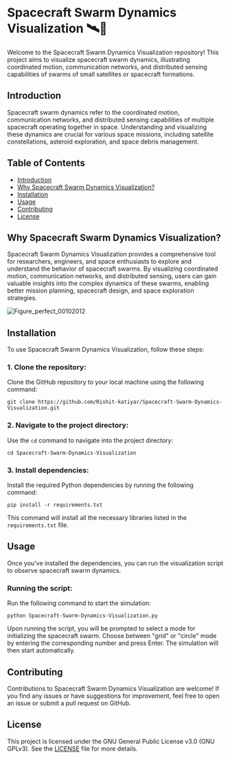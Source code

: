 



















# Spacecraft Swarm Dynamics Visualization 🛰️🌌

Welcome to the Spacecraft Swarm Dynamics Visualization repository! This project aims to visualize spacecraft swarm dynamics, illustrating coordinated motion, communication networks, and distributed sensing capabilities of swarms of small satellites or spacecraft formations.

## Introduction
Spacecraft swarm dynamics refer to the coordinated motion, communication networks, and distributed sensing capabilities of multiple spacecraft operating together in space. Understanding and visualizing these dynamics are crucial for various space missions, including satellite constellations, asteroid exploration, and space debris management.

## Table of Contents
- [Introduction](#introduction)
- [Why Spacecraft Swarm Dynamics Visualization?](#why-spacecraft-swarm-dynamics-visualization)
- [Installation](#installation)
- [Usage](#usage)
- [Contributing](#contributing)
- [License](#license)

## Why Spacecraft Swarm Dynamics Visualization?
Spacecraft Swarm Dynamics Visualization provides a comprehensive tool for researchers, engineers, and space enthusiasts to explore and understand the behavior of spacecraft swarms. By visualizing coordinated motion, communication networks, and distributed sensing, users can gain valuable insights into the complex dynamics of these swarms, enabling better mission planning, spacecraft design, and space exploration strategies.

![Figure_perfect_00102012](https://github.com/Rishit-katiyar/Spacecraft-Swarm-Dynamics-Visualization/assets/167756997/c5fdfeea-c678-4a50-be03-dd07a47e40d1)

## Installation
To use Spacecraft Swarm Dynamics Visualization, follow these steps:

### 1. Clone the repository:
Clone the GitHub repository to your local machine using the following command:

```
git clone https://github.com/Rishit-katiyar/Spacecraft-Swarm-Dynamics-Visualization.git
```

### 2. Navigate to the project directory:
Use the `cd` command to navigate into the project directory:

```
cd Spacecraft-Swarm-Dynamics-Visualization
```

### 3. Install dependencies:
Install the required Python dependencies by running the following command:

```
pip install -r requirements.txt
```

This command will install all the necessary libraries listed in the `requirements.txt` file.

## Usage
Once you've installed the dependencies, you can run the visualization script to observe spacecraft swarm dynamics.

### Running the script:
Run the following command to start the simulation:

```
python Spacecraft-Swarm-Dynamics-Visualization.py
```

Upon running the script, you will be prompted to select a mode for initializing the spacecraft swarm. Choose between "grid" or "circle" mode by entering the corresponding number and press Enter. The simulation will then start automatically.

## Contributing
Contributions to Spacecraft Swarm Dynamics Visualization are welcome! If you find any issues or have suggestions for improvement, feel free to open an issue or submit a pull request on GitHub.

## License
This project is licensed under the GNU General Public License v3.0 (GNU GPLv3). See the [LICENSE](LICENSE) file for more details.
